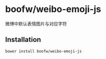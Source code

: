 boofw/weibo-emoji-js
=====================

微博中默认表情图片与对应字符

Installation
--------------

```
bower install boofw/weibo-emoji-js
```

